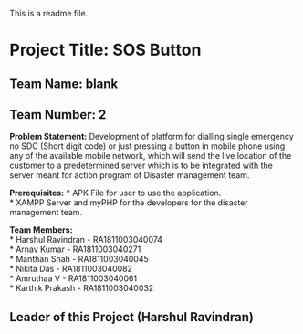 This is a readme file.

# Project Title: SOS Button


## Team Name: blank


## Team Number: 2


**Problem Statement:**  Development of platform for dialling single emergency no SDC (Short digit code) 
		    or just pressing a button in mobile phone using any of the available mobile network, 
	            which will send the live location of the customer to a predetermined server which 
		    is to be integrated with the server meant for action program of Disaster management team.


**Prerequisites:**  * APK File for user to use the application.  
                    * XAMPP Server and myPHP for the developers for the disaster management team.


**Team Members:**  
		* Harshul Ravindran - RA1811003040074  
	      * Arnav Kumar       - RA1811003040271  
	      * Manthan Shah      - RA1811003040045  
	      * Nikita Das        - RA1811003040082  
	      * Amruthaa V        - RA1811003040061  
	      * Karthik Prakash   - RA1811003040032  


## Leader of this Project (Harshul Ravindran)
